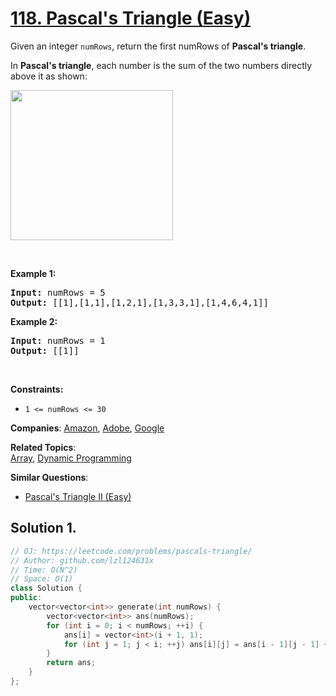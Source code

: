 # [118. Pascal's Triangle (Easy)](https://leetcode.com/problems/pascals-triangle)

<p>Given an integer <code>numRows</code>, return the first numRows of <strong>Pascal's triangle</strong>.</p>
<p>In <strong>Pascal's triangle</strong>, each number is the sum of the two numbers directly above it as shown:</p>
<img alt="" src="https://upload.wikimedia.org/wikipedia/commons/0/0d/PascalTriangleAnimated2.gif" style="height: 240px; width: 260px;">
<p>&nbsp;</p>
<p><strong class="example">Example 1:</strong></p>
<pre><strong>Input:</strong> numRows = 5
<strong>Output:</strong> [[1],[1,1],[1,2,1],[1,3,3,1],[1,4,6,4,1]]
</pre>
<p><strong class="example">Example 2:</strong></p>
<pre><strong>Input:</strong> numRows = 1
<strong>Output:</strong> [[1]]
</pre>
<p>&nbsp;</p>
<p><strong>Constraints:</strong></p>
<ul>
	<li><code>1 &lt;= numRows &lt;= 30</code></li>
</ul>

**Companies**:
[Amazon](https://leetcode.com/company/amazon), [Adobe](https://leetcode.com/company/adobe), [Google](https://leetcode.com/company/google)

**Related Topics**:  
[Array](https://leetcode.com/tag/array/), [Dynamic Programming](https://leetcode.com/tag/dynamic-programming/)

**Similar Questions**:
* [Pascal's Triangle II (Easy)](https://leetcode.com/problems/pascals-triangle-ii/)

## Solution 1.

```cpp
// OJ: https://leetcode.com/problems/pascals-triangle/
// Author: github.com/lzl124631x
// Time: O(N^2)
// Space: O(1)
class Solution {
public:
    vector<vector<int>> generate(int numRows) {
        vector<vector<int>> ans(numRows);
        for (int i = 0; i < numRows; ++i) {
            ans[i] = vector<int>(i + 1, 1);
            for (int j = 1; j < i; ++j) ans[i][j] = ans[i - 1][j - 1] + ans[i - 1][j];
        }
        return ans;
    }
};
```